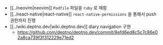 - [[../neovim|neovim]] `Podfile` 파일을 `ruby` 로 매핑
- [[../react-native|react-native]] `react-native-permissions` 을 통해서 push 권한까지 진행
- [[../wiki.deptno.dev|wiki.deptno.dev]] diary navigation 구현
  + https://github.com/deptno/deptno.dev/commit/8efd6ed8c5c7c86e02a8ca739f3f312229e71ed2
